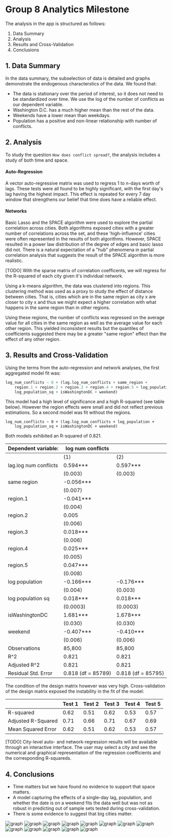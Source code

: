# Group 8 Analytics Milestone

The analysis in the app is structured as follows:

1. Data Summary
2. Analysis
3. Results and Cross-Validation
4. Conclusions

## 1. Data Summary

In the data summary, the subselection of data is detailed and graphs demonstrate the endogenous characterstics of the data. We found that:

* The data is stationary over the period of interest, so it does not need to be standardized over time. We use the log of the number of conflicts as our dependent variable.
* Washington D.C. has a much higher mean than the rest of the data.
* Weekends have a lower mean than weekdays.
* Population has a positive and non-linear relationship with number of conflicts.

## 2. Analysis

To study the question `How does conflict spread?`, the analysis includes a study of both time and space.

#### Auto-Regression

A vector auto-regressive matrix was used to regress 1 to n-days worth of lags. These tests were all found to be highly significant, with the first day's lag having the highest impact. This effect is repeated for every 7 day window that strengthens our belief that time does have a reliable effect.

#### Networks

Basic Lasso and the SPACE algorithm were used to explore the partial correlation across cities. Both algorithms exposed cities with a greater number of correlations across the set, and these 'high-influence' cities were often represented in the results of both algorithms. However, SPACE resulted in a power law distribution of the degree of edges and basic lasso did not. There is a natural expectation of a "hub" phenomena in partial correlation analysis that suggests the result of the SPACE algorithm is more realistic.

[TODO] With the sparse matrix of correlation coefficents, we will regress for the R-squared of each city given it's individual network.

Using a k-means algorithm, the data was clustered into regions. This clustering method was used as a proxy to study the effect of distance between cities. That is, cities which are in the same region as city x are closer to city x and thus we might expect a higher correlation with what happens in the same region than in other regions.

Using these regions, the number of conflicts was regressed on the average value for all cities in the same region as well as the average value for each other region. This yielded inconsistent results but the quantiles of coefficients suggested there may be a greater "same region" effect than the effect of any other region.

## 3. Results and Cross-Validation

Using the terms from the auto-regression and network analyses, the first aggregated model fit was:

```r
log_num_conflicts ~ 0 + (lag.log_num_conflicts + same_region + 
    region.1 + region.2 + region.3 + region.4 + region.5 + log_population + 
    log_population_sq + isWashingtonDC + weekend)
```

This model had a high level of significance and a high R-squared (see table below). However the region effects were small and did not reflect previous estimations. So a second model was fit without the regions.

```{r}
log_num_conflicts ~ 0 + (lag.log_num_conflicts + log_population + 
    log_population_sq + isWashingtonDC + weekend)
```

Both models exhibited an R-squared of 0.821.


| Dependent variable: |  log num conflicts ||
| --------------- | -- | ------ |
|| (1) | (2) |
| lag.log num conflicts | 0.594\*** | 0.597\*** |
|| (0.003) | (0.003) |
| same region | -0.056\*** ||
|| (0.007) ||
| region.1 | -0.041\*** ||
|| (0.004) ||
| region.2 | 0.005 ||
|| (0.006) ||
| region.3 | 0.018\*** ||
|| (0.006) ||
| region.4 | 0.025\*** ||
|| (0.005) ||
| region.5 | 0.047\*** ||
|| (0.008) ||
| log population | -0.166\*** | -0.176\*** |
|| (0.004) | (0.003) |
| log population sq | 0.018\*** | 0.018\*** |
|| (0.0003) | (0.0003) |
| isWashingtonDC | 1.681\*** | 1.678\*** |
|| (0.030) | (0.030) |
| weekend | -0.407\*** | -0.410\*** |
|| (0.006) | (0.006) |
| Observations | 85,800 | 85,800 |
| R^2 | 0.821 | 0.821 |
| Adjusted R^2 | 0.821 | 0.821 |
| Residual Std. Error | 0.818 (df = 85789) | 0.818 (df = 85795) |


The condition of the design matrix however was very high. Cross-validation of the design matrix exposed the instability in the fit of the model:

|           | Test 1 | Test 2 | Test 3 | Test 4 | Test 5 |
| --------- | ------ | ------ | ------ | ------ | ------ |
| R-squared | 0.62 | 0.51 | 0.62 | 0.53 | 0.57 |
| Adjusted R-Squared | 0.71 | 0.66 | 0.71 | 0.67 | 0.69 |
| Mean Squared Error | 0.62 | 0.51 | 0.62 | 0.53 | 0.57 |

[TODO] City-level auto- and network-regression results will be available through an interactive interface. The user may select a city and see the numerical and graphical representation of the regression coefficients and the corresponding R-squareds.

## 4. Conclusions

* Time matters but we have found no evidence to support that space matters.
* A model capturing the effects of a single-day lag, population, and whether the date is on a weekend fits the data well but was not as robust in predicting out of sample sets tested during cross-validation.
* There is some evidence to suggest that big cities matter.

![graph](../conflict_analysis_app/public/images/summary\_num\_conflicts_raw.png)
![graph](../conflict_analysis_app/public/images/summary\_num\_conflicts_smooth.png)
![graph](../conflict_analysis_app/public/images/summary_weekly_trends.png)
![graph](../conflict_analysis_app/public/images/summary_population.png)
![graph](../conflict_analysis_app/public/images/analysis_boston_ex1.png)
![graph](../conflict_analysis_app/public/images/analysis_lag_all_cities.png)
![graph](../conflict_analysis_app/public/images/analysis_network_heatmap.png)
![graph](../conflict_analysis_app/public/images/analysis_network_lasso.png)
![graph](../conflict_analysis_app/public/images/analysis_network_lasso_hist.png)
![graph](../conflict_analysis_app/public/images/analysis_network_space.png)
![graph](../conflict_analysis_app/public/images/analysis_network_space_hist.png)
![graph](../conflict_analysis_app/public/images/analysis_kluster_map.png)
![graph](../conflict_analysis_app/public/images/analysis_kluster_region_coeffs_boxplot.png)

